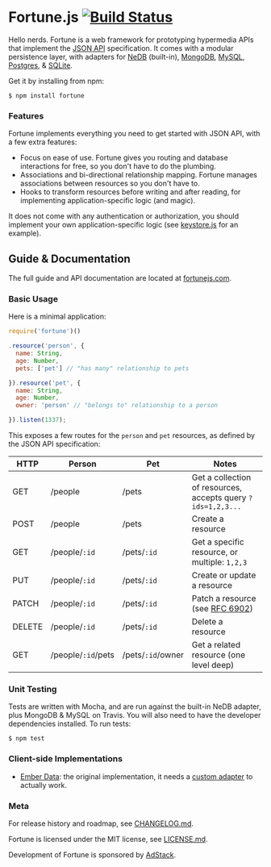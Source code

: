 # Fortune.js [![Build Status](https://travis-ci.org/daliwali/fortune.png?branch=master)](https://travis-ci.org/daliwali/fortune)

Hello nerds. Fortune is a web framework for prototyping hypermedia APIs that implement the [JSON API](http://jsonapi.org/) specification. It comes with a modular persistence layer, with adapters for [NeDB](//github.com/louischatriot/nedb) (built-in), [MongoDB](//github.com/daliwali/fortune-mongodb), [MySQL](//github.com/daliwali/fortune-relational), [Postgres](//github.com/daliwali/fortune-relational), & [SQLite](//github.com/daliwali/fortune-relational).

Get it by installing from npm:
```
$ npm install fortune
```

### Features

Fortune implements everything you need to get started with JSON API, with a few extra features:

- Focus on ease of use. Fortune gives you routing and database interactions for free, so you don't have to do the plumbing.
- Associations and bi-directional relationship mapping. Fortune manages associations between resources so you don't have to.
- Hooks to transform resources before writing and after reading, for implementing application-specific logic (and magic).

It does not come with any authentication or authorization, you should implement your own application-specific logic (see [keystore.js](//github.com/daliwali/fortune/blob/master/examples/keystore.js) for an example).

## Guide & Documentation

The full guide and API documentation are located at [fortunejs.com](http://fortunejs.com/).

### Basic Usage

Here is a minimal application:

```javascript
require('fortune')()

.resource('person', {
  name: String,
  age: Number,
  pets: ['pet'] // "has many" relationship to pets

}).resource('pet', {
  name: String,
  age: Number,
  owner: 'person' // "belongs to" relationship to a person

}).listen(1337);
```

This exposes a few routes for the `person` and `pet` resources, as defined by the JSON API specification:

| HTTP   | Person             | Pet               | Notes                                                        |
|--------|--------------------|-------------------|--------------------------------------------------------------|
| GET    | /people            | /pets             | Get a collection of resources, accepts query `?ids=1,2,3...` |
| POST   | /people            | /pets             | Create a resource                                            |
| GET    | /people/`:id`      | /pets/`:id`       | Get a specific resource, or multiple: `1,2,3`                |
| PUT    | /people/`:id`      | /pets/`:id`       | Create or update a resource                                  |
| PATCH  | /people/`:id`      | /pets/`:id`       | Patch a resource (see [RFC 6902](//tools.ietf.org/html/rfc6902)) |
| DELETE | /people/`:id`      | /pets/`:id`       | Delete a resource                                            |
| GET    | /people/`:id`/pets | /pets/`:id`/owner | Get a related resource (one level deep)                      |

### Unit Testing

Tests are written with Mocha, and are run against the built-in NeDB adapter, plus MongoDB & MySQL on Travis. You will also need to have the developer dependencies installed. To run tests:

```
$ npm test
```

### Client-side Implementations
- [Ember Data](//github.com/emberjs/data): the original implementation, it needs a [custom adapter](//github.com/daliwali/ember-json-api) to actually work.

### Meta

For release history and roadmap, see [CHANGELOG.md](//github.com/daliwali/fortune/blob/master/CHANGELOG.md).

Fortune is licensed under the MIT license, see [LICENSE.md](//github.com/daliwali/fortune/blob/master/LICENSE.md).

Development of Fortune is sponsored by [AdStack](http://adstack.com/).
